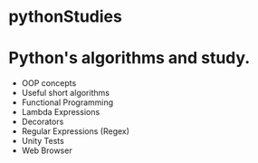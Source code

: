 # pythonStudies

<b><h1>Python's algorithms and study.</h1></b>

- OOP concepts
- Useful short algorithms
- Functional Programming
- Lambda Expressions
- Decorators
- Regular Expressions (Regex)
- Unity Tests
- Web Browser
